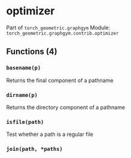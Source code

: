 # optimizer

Part of `torch_geometric.graphgym`
Module: `torch_geometric.graphgym.contrib.optimizer`

## Functions (4)

### `basename(p)`

Returns the final component of a pathname

### `dirname(p)`

Returns the directory component of a pathname

### `isfile(path)`

Test whether a path is a regular file

### `join(path, *paths)`

